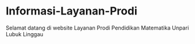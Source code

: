 # Informasi-Layanan-Prodi
Selamat datang di website Layanan Prodi Pendidikan Matematika Unpari Lubuk Linggau 
